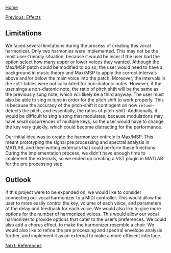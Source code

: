 [Home](./index.md)


[Previous: Effects](./effects.md)

## Limitations
We faced several limitations during the process of creating this vocal harmonizer. Only two harmonies were implemented. This may not be the most user-friendly situation, because it would be nicer if the user had the option select how many upper or lower voices they wanted. Although the Max/MSP patch could be modified to do so, the user would need to have a background in music theory and Max/MSP to apply the correct intervals above and/or below the main voice into the patch. Moreover, the intervals in the `coll` tables were not calculated for non-diatonic notes. However, if the user sings a non-diatonic note, the ratio of pitch shift will be the same as the previously sung note, which will likely be a third anyway. The user must also be able to sing in tune in order for the pitch shift to work properly. This is because the accuracy of the pitch-shift it contingent on how `retune~` detects the pitch, and essentially, the ratios of pitch-shift. Additionally, it would be difficult to sing a song that modulates, because modulations may have small occurrences of multiple keys, so the user would have to change the key very quickly, which could become distracting for the performance.

Our initial idea was to create the harmonizer entirely in Max/MSP. This meant prototyping the signal pre processing and spectral analysis in MATLAB, and then writing externals that could perform these functions. During the implementation process, we didn't have enough time to implement the externals, so we ended up creating a VST plugin in MATLAB for the pre processing step. 

## Outlook
If this project were to be expanded on, we would like to consider connecting our vocal harmonizer to a MIDI controller. This would allow the user to more easily control the key, volume of each voice, and parameters of the delay and feedback for each voice. We would also like to give more options for the number of harmonized voices. This would allow our vocal harmonizer to provide options that cater to the user’s preferences. We could also add a chorus effect, to make the harmonizer resemble a choir. We would also like to refine the pre processing and spectral envelope analysis further, and implement it as an external to make a more efficient interface.




[Next: References](./references.md)
